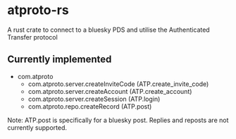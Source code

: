# atproto-rs

A rust crate to connect to a bluesky PDS and utilise the Authenticated Transfer protocol

## Currently implemented
- com.atproto
    - com.atproto.server.createInviteCode (ATP.create_invite_code)
    - com.atproto.server.createAccount (ATP.create_account)
    - com.atproto.server.createSession (ATP.login)
    - com.atproto.repo.createRecord (ATP.post)

Note: ATP.post is specifically for a bluesky post. Replies and reposts are not currently supported.